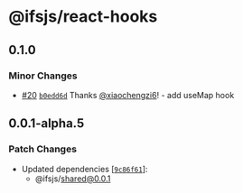 # @ifsjs/react-hooks

## 0.1.0

### Minor Changes

- [#20](https://github.com/vmejs/vmejs/pull/20) [`b0edd6d`](https://github.com/scalerone/ifsjs/commit/b0edd6deeba28826cb9ebc17c9937479d39d5f2b) Thanks [@xiaochengzi6](https://github.com/xiaochengzi6)! - add useMap hook

## 0.0.1-alpha.5

### Patch Changes

- Updated dependencies [[`9c86f61`](https://github.com/scalerone/ifsjs/commit/9c86f6108d4a1f96e3e85338ae6263fcb433a68d)]:
  - @ifsjs/shared@0.0.1
